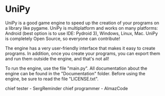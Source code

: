 # UniPy
UniPy is a good game engine to speed up the creation of your programs on a library like pygame. UniPy is multiplatform and works on many platforms: Android (best option is to use IDE: Pydroid 3), Windows, Linux, Mac. UniPy is completely Open Source, so everyone can contribute!

The engine has a very user-friendly interface that makes it easy to create programs. In addition, once you create your programs, you can export them and run them outside the engine, and that's not all!

To run the engine, use the file "main.py".
All documentation about the engine can be found in the "Documentation" folder.
Before using the engine, be sure to read the file "LICENSE.txt".

chief tester - SergReminder
chief programmer - AlmazCode
